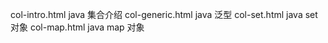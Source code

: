 col-intro.html   java 集合介绍
col-generic.html java 泛型
col-set.html     java set 对象
col-map.html     java map 对象
